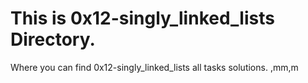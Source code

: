 # This is  0x12-singly_linked_lists Directory.
Where you can find  0x12-singly_linked_lists all tasks solutions.
,mm,m
